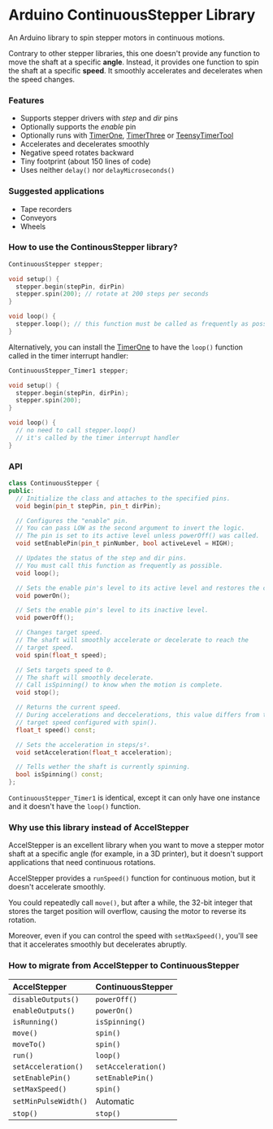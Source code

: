 Arduino ContinuousStepper Library
=================================

An Arduino library to spin stepper motors in continuous motions.

Contrary to other stepper libraries, this one doesn't provide any function to move the shaft at a specific **angle**. Instead, it provides one function to spin the shaft at a specific **speed**. It smoothly accelerates and decelerates when the speed changes.

### Features

* Supports stepper drivers with *step* and *dir* pins
* Optionally supports the *enable* pin
* Optionally runs with [TimerOne](https://github.com/PaulStoffregen/TimerOne), [TimerThree](https://github.com/PaulStoffregen/TimerThree) or [TeensyTimerTool](https://github.com/luni64/TeensyTimerTool)
* Accelerates and decelerates smoothly
* Negative speed rotates backward
* Tiny footprint (about 150 lines of code)
* Uses neither `delay()` nor `delayMicroseconds()`

### Suggested applications

* Tape recorders
* Conveyors
* Wheels

### How to use the ContinousStepper library?

```c++
ContinuousStepper stepper;

void setup() {
  stepper.begin(stepPin, dirPin)
  stepper.spin(200); // rotate at 200 steps per seconds
}

void loop() {
  stepper.loop(); // this function must be called as frequently as possible
}
```

Alternatively, you can install the [TimerOne](https://github.com/PaulStoffregen/TimerOne) to have the `loop()` function called in the timer interrupt handler:

```c++
ContinuousStepper_Timer1 stepper;

void setup() {
  stepper.begin(stepPin, dirPin);
  stepper.spin(200);
}

void loop() {
  // no need to call stepper.loop()
  // it's called by the timer interrupt handler
}
```

### API

```c++
class ContinuousStepper {
public:
  // Initialize the class and attaches to the specified pins.
  void begin(pin_t stepPin, pin_t dirPin);

  // Configures the "enable" pin.
  // You can pass LOW as the second argument to invert the logic.
  // The pin is set to its active level unless powerOff() was called.
  void setEnablePin(pin_t pinNumber, bool activeLevel = HIGH);

  // Updates the status of the step and dir pins.
  // You must call this function as frequently as possible.
  void loop();

  // Sets the enable pin's level to its active level and restores the current speed.
  void powerOn();

  // Sets the enable pin's level to its inactive level.
  void powerOff();

  // Changes target speed.
  // The shaft will smoothly accelerate or decelerate to reach the
  // target speed.
  void spin(float_t speed);

  // Sets targets speed to 0.
  // The shaft will smoothly decelerate.
  // Call isSpinning() to know when the motion is complete.
  void stop();

  // Returns the current speed.
  // During accelerations and deccelerations, this value differs from the
  // target speed configured with spin().
  float_t speed() const;

  // Sets the acceleration in steps/s².
  void setAcceleration(float_t acceleration);

  // Tells wether the shaft is currently spinning.
  bool isSpinning() const;
};
```

`ContinuousStepper_Timer1` is identical, except it can only have one instance and it doesn't have the `loop()` function.

### Why use this library instead of AccelStepper

AccelStepper is an excellent library when you want to move a stepper motor shaft at a specific angle (for example, in a 3D printer), but it doesn't support applications that need continuous rotations.

AccelStepper provides a `runSpeed()` function for continuous motion, but it doesn't accelerate smoothly.

You could repeatedly call `move()`, but after a while, the 32-bit integer that stores the target position will overflow, causing the motor to reverse its rotation.

Moreover, even if you can control the speed with `setMaxSpeed()`, you'll see that it accelerates smoothly but decelerates abruptly.


### How to migrate from AccelStepper to ContinuousStepper

| AccelStepper         | ContinuousStepper   |
|:---------------------|:--------------------|
| `disableOutputs()`   | `powerOff()`        |
| `enableOutputs()`    | `powerOn()`         |
| `isRunning()`        | `isSpinning()`      |
| `move()`             | `spin()`            |
| `moveTo()`           | `spin()`            |
| `run()`              | `loop()`            |
| `setAcceleration()`  | `setAcceleration()` |
| `setEnablePin()`     | `setEnablePin()`    |
| `setMaxSpeed()`      | `spin()`            |
| `setMinPulseWidth()` | Automatic           |
| `stop()`             | `stop()`            |